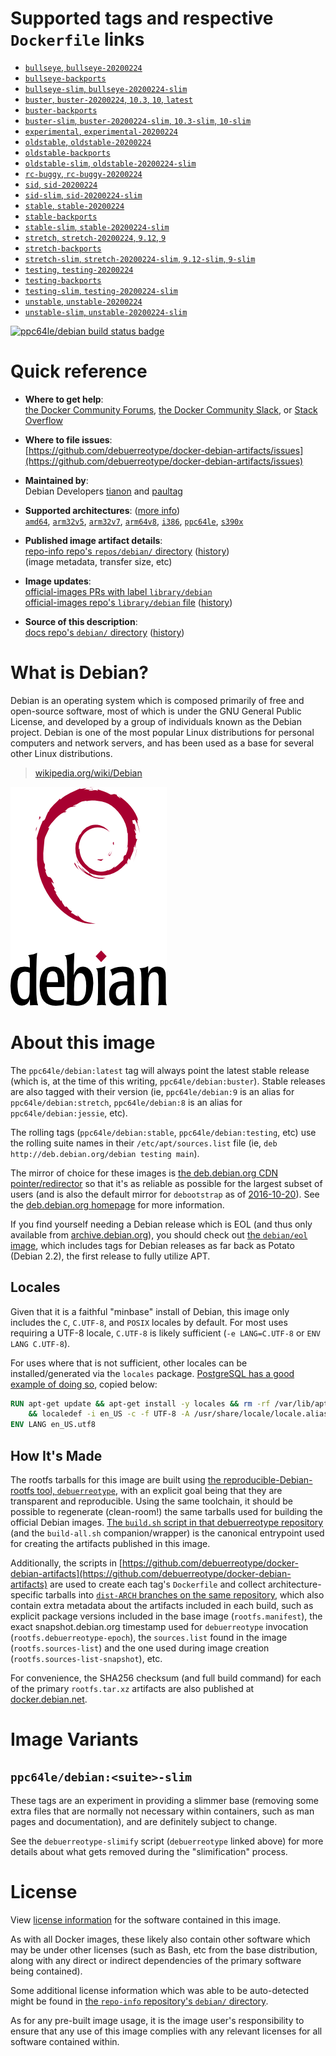 <!--

********************************************************************************

WARNING:

    DO NOT EDIT "debian/README.md"

    IT IS AUTO-GENERATED

    (from the other files in "debian/" combined with a set of templates)

********************************************************************************

-->

# Supported tags and respective `Dockerfile` links

-	[`bullseye`, `bullseye-20200224`](https://github.com/debuerreotype/docker-debian-artifacts/blob/1cf264378be4bdde76512da399ae0dcb5786513e/bullseye/Dockerfile)
-	[`bullseye-backports`](https://github.com/debuerreotype/docker-debian-artifacts/blob/1cf264378be4bdde76512da399ae0dcb5786513e/bullseye/backports/Dockerfile)
-	[`bullseye-slim`, `bullseye-20200224-slim`](https://github.com/debuerreotype/docker-debian-artifacts/blob/1cf264378be4bdde76512da399ae0dcb5786513e/bullseye/slim/Dockerfile)
-	[`buster`, `buster-20200224`, `10.3`, `10`, `latest`](https://github.com/debuerreotype/docker-debian-artifacts/blob/1cf264378be4bdde76512da399ae0dcb5786513e/buster/Dockerfile)
-	[`buster-backports`](https://github.com/debuerreotype/docker-debian-artifacts/blob/1cf264378be4bdde76512da399ae0dcb5786513e/buster/backports/Dockerfile)
-	[`buster-slim`, `buster-20200224-slim`, `10.3-slim`, `10-slim`](https://github.com/debuerreotype/docker-debian-artifacts/blob/1cf264378be4bdde76512da399ae0dcb5786513e/buster/slim/Dockerfile)
-	[`experimental`, `experimental-20200224`](https://github.com/debuerreotype/docker-debian-artifacts/blob/1cf264378be4bdde76512da399ae0dcb5786513e/experimental/Dockerfile)
-	[`oldstable`, `oldstable-20200224`](https://github.com/debuerreotype/docker-debian-artifacts/blob/1cf264378be4bdde76512da399ae0dcb5786513e/oldstable/Dockerfile)
-	[`oldstable-backports`](https://github.com/debuerreotype/docker-debian-artifacts/blob/1cf264378be4bdde76512da399ae0dcb5786513e/oldstable/backports/Dockerfile)
-	[`oldstable-slim`, `oldstable-20200224-slim`](https://github.com/debuerreotype/docker-debian-artifacts/blob/1cf264378be4bdde76512da399ae0dcb5786513e/oldstable/slim/Dockerfile)
-	[`rc-buggy`, `rc-buggy-20200224`](https://github.com/debuerreotype/docker-debian-artifacts/blob/1cf264378be4bdde76512da399ae0dcb5786513e/rc-buggy/Dockerfile)
-	[`sid`, `sid-20200224`](https://github.com/debuerreotype/docker-debian-artifacts/blob/1cf264378be4bdde76512da399ae0dcb5786513e/sid/Dockerfile)
-	[`sid-slim`, `sid-20200224-slim`](https://github.com/debuerreotype/docker-debian-artifacts/blob/1cf264378be4bdde76512da399ae0dcb5786513e/sid/slim/Dockerfile)
-	[`stable`, `stable-20200224`](https://github.com/debuerreotype/docker-debian-artifacts/blob/1cf264378be4bdde76512da399ae0dcb5786513e/stable/Dockerfile)
-	[`stable-backports`](https://github.com/debuerreotype/docker-debian-artifacts/blob/1cf264378be4bdde76512da399ae0dcb5786513e/stable/backports/Dockerfile)
-	[`stable-slim`, `stable-20200224-slim`](https://github.com/debuerreotype/docker-debian-artifacts/blob/1cf264378be4bdde76512da399ae0dcb5786513e/stable/slim/Dockerfile)
-	[`stretch`, `stretch-20200224`, `9.12`, `9`](https://github.com/debuerreotype/docker-debian-artifacts/blob/1cf264378be4bdde76512da399ae0dcb5786513e/stretch/Dockerfile)
-	[`stretch-backports`](https://github.com/debuerreotype/docker-debian-artifacts/blob/1cf264378be4bdde76512da399ae0dcb5786513e/stretch/backports/Dockerfile)
-	[`stretch-slim`, `stretch-20200224-slim`, `9.12-slim`, `9-slim`](https://github.com/debuerreotype/docker-debian-artifacts/blob/1cf264378be4bdde76512da399ae0dcb5786513e/stretch/slim/Dockerfile)
-	[`testing`, `testing-20200224`](https://github.com/debuerreotype/docker-debian-artifacts/blob/1cf264378be4bdde76512da399ae0dcb5786513e/testing/Dockerfile)
-	[`testing-backports`](https://github.com/debuerreotype/docker-debian-artifacts/blob/1cf264378be4bdde76512da399ae0dcb5786513e/testing/backports/Dockerfile)
-	[`testing-slim`, `testing-20200224-slim`](https://github.com/debuerreotype/docker-debian-artifacts/blob/1cf264378be4bdde76512da399ae0dcb5786513e/testing/slim/Dockerfile)
-	[`unstable`, `unstable-20200224`](https://github.com/debuerreotype/docker-debian-artifacts/blob/1cf264378be4bdde76512da399ae0dcb5786513e/unstable/Dockerfile)
-	[`unstable-slim`, `unstable-20200224-slim`](https://github.com/debuerreotype/docker-debian-artifacts/blob/1cf264378be4bdde76512da399ae0dcb5786513e/unstable/slim/Dockerfile)

[![ppc64le/debian build status badge](https://img.shields.io/jenkins/s/https/doi-janky.infosiftr.net/job/multiarch/job/ppc64le/job/debian.svg?label=ppc64le/debian%20%20build%20job)](https://doi-janky.infosiftr.net/job/multiarch/job/ppc64le/job/debian/)

# Quick reference

-	**Where to get help**:  
	[the Docker Community Forums](https://forums.docker.com/), [the Docker Community Slack](http://dockr.ly/slack), or [Stack Overflow](https://stackoverflow.com/search?tab=newest&q=docker)

-	**Where to file issues**:  
	[https://github.com/debuerreotype/docker-debian-artifacts/issues](https://github.com/debuerreotype/docker-debian-artifacts/issues)

-	**Maintained by**:  
	Debian Developers [tianon](https://qa.debian.org/developer.php?login=tianon) and [paultag](https://qa.debian.org/developer.php?login=paultag)

-	**Supported architectures**: ([more info](https://github.com/docker-library/official-images#architectures-other-than-amd64))  
	[`amd64`](https://hub.docker.com/r/amd64/debian/), [`arm32v5`](https://hub.docker.com/r/arm32v5/debian/), [`arm32v7`](https://hub.docker.com/r/arm32v7/debian/), [`arm64v8`](https://hub.docker.com/r/arm64v8/debian/), [`i386`](https://hub.docker.com/r/i386/debian/), [`ppc64le`](https://hub.docker.com/r/ppc64le/debian/), [`s390x`](https://hub.docker.com/r/s390x/debian/)

-	**Published image artifact details**:  
	[repo-info repo's `repos/debian/` directory](https://github.com/docker-library/repo-info/blob/master/repos/debian) ([history](https://github.com/docker-library/repo-info/commits/master/repos/debian))  
	(image metadata, transfer size, etc)

-	**Image updates**:  
	[official-images PRs with label `library/debian`](https://github.com/docker-library/official-images/pulls?q=label%3Alibrary%2Fdebian)  
	[official-images repo's `library/debian` file](https://github.com/docker-library/official-images/blob/master/library/debian) ([history](https://github.com/docker-library/official-images/commits/master/library/debian))

-	**Source of this description**:  
	[docs repo's `debian/` directory](https://github.com/docker-library/docs/tree/master/debian) ([history](https://github.com/docker-library/docs/commits/master/debian))

# What is Debian?

Debian is an operating system which is composed primarily of free and open-source software, most of which is under the GNU General Public License, and developed by a group of individuals known as the Debian project. Debian is one of the most popular Linux distributions for personal computers and network servers, and has been used as a base for several other Linux distributions.

> [wikipedia.org/wiki/Debian](https://en.wikipedia.org/wiki/Debian)

![logo](https://raw.githubusercontent.com/docker-library/docs/b449be7df57e9ed9086bb5821bfb5d6cdc5d67a4/debian/logo.png)

# About this image

The `ppc64le/debian:latest` tag will always point the latest stable release (which is, at the time of this writing, `ppc64le/debian:buster`). Stable releases are also tagged with their version (ie, `ppc64le/debian:9` is an alias for `ppc64le/debian:stretch`, `ppc64le/debian:8` is an alias for `ppc64le/debian:jessie`, etc).

The rolling tags (`ppc64le/debian:stable`, `ppc64le/debian:testing`, etc) use the rolling suite names in their `/etc/apt/sources.list` file (ie, `deb http://deb.debian.org/debian testing main`).

The mirror of choice for these images is [the deb.debian.org CDN pointer/redirector](https://deb.debian.org) so that it's as reliable as possible for the largest subset of users (and is also the default mirror for `debootstrap` as of [2016-10-20](https://anonscm.debian.org/cgit/d-i/debootstrap.git/commit/?id=9e8bc60ad1ccf3a25ce7890526b70059f3e770de)). See the [deb.debian.org homepage](https://deb.debian.org) for more information.

If you find yourself needing a Debian release which is EOL (and thus only available from [archive.debian.org](http://archive.debian.org)), you should check out [the `debian/eol` image](https://hub.docker.com/r/debian/eol/), which includes tags for Debian releases as far back as Potato (Debian 2.2), the first release to fully utilize APT.

## Locales

Given that it is a faithful "minbase" install of Debian, this image only includes the `C`, `C.UTF-8`, and `POSIX` locales by default. For most uses requiring a UTF-8 locale, `C.UTF-8` is likely sufficient (`-e LANG=C.UTF-8` or `ENV LANG C.UTF-8`).

For uses where that is not sufficient, other locales can be installed/generated via the `locales` package. [PostgreSQL has a good example of doing so](https://github.com/docker-library/postgres/blob/69bc540ecfffecce72d49fa7e4a46680350037f9/9.6/Dockerfile#L21-L24), copied below:

```dockerfile
RUN apt-get update && apt-get install -y locales && rm -rf /var/lib/apt/lists/* \
	&& localedef -i en_US -c -f UTF-8 -A /usr/share/locale/locale.alias en_US.UTF-8
ENV LANG en_US.utf8
```

## How It's Made

The rootfs tarballs for this image are built using [the reproducible-Debian-rootfs tool, `debuerreotype`](https://github.com/debuerreotype/debuerreotype), with an explicit goal being that they are transparent and reproducible. Using the same toolchain, it should be possible to regenerate (clean-room!) the same tarballs used for building the official Debian images. [The `build.sh` script in that debuerreotype repository](https://github.com/debuerreotype/debuerreotype/blob/master/build.sh) (and the `build-all.sh` companion/wrapper) is the canonical entrypoint used for creating the artifacts published in this image.

Additionally, the scripts in [https://github.com/debuerreotype/docker-debian-artifacts](https://github.com/debuerreotype/docker-debian-artifacts) are used to create each tag's `Dockerfile` and collect architecture-specific tarballs into [`dist-ARCH` branches on the same repository](https://github.com/debuerreotype/docker-debian-artifacts/branches), which also contain extra metadata about the artifacts included in each build, such as explicit package versions included in the base image (`rootfs.manifest`), the exact snapshot.debian.org timestamp used for `debuerreotype` invocation (`rootfs.debuerreotype-epoch`), the `sources.list` found in the image (`rootfs.sources-list`) and the one used during image creation (`rootfs.sources-list-snapshot`), etc.

For convenience, the SHA256 checksum (and full build command) for each of the primary `rootfs.tar.xz` artifacts are also published at [docker.debian.net](https://docker.debian.net/).

# Image Variants

## `ppc64le/debian:<suite>-slim`

These tags are an experiment in providing a slimmer base (removing some extra files that are normally not necessary within containers, such as man pages and documentation), and are definitely subject to change.

See the `debuerreotype-slimify` script (`debuerreotype` linked above) for more details about what gets removed during the "slimification" process.

# License

View [license information](https://www.debian.org/social_contract#guidelines) for the software contained in this image.

As with all Docker images, these likely also contain other software which may be under other licenses (such as Bash, etc from the base distribution, along with any direct or indirect dependencies of the primary software being contained).

Some additional license information which was able to be auto-detected might be found in [the `repo-info` repository's `debian/` directory](https://github.com/docker-library/repo-info/tree/master/repos/debian).

As for any pre-built image usage, it is the image user's responsibility to ensure that any use of this image complies with any relevant licenses for all software contained within.
